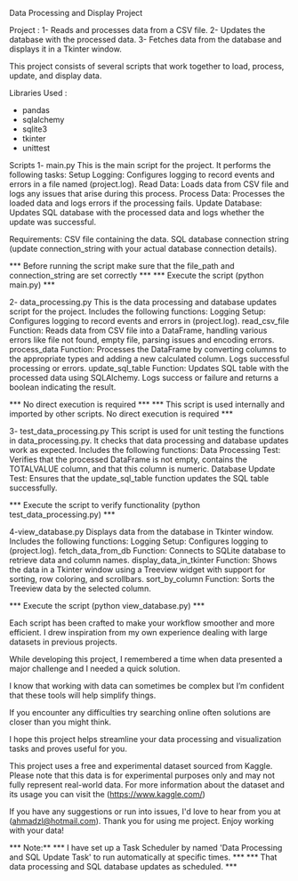 Data Processing and Display Project

Project :
1- Reads and processes data from a CSV file.
2- Updates the database with the processed data.
3- Fetches data from the database and displays it in a Tkinter window.

This project consists of several scripts that work together to load, process, update, and display data.

Libraries Used :
* pandas
* sqlalchemy
* sqlite3
* tkinter
* unittest

Scripts
1- main.py
This is the main script for the project. 
It performs the following tasks:
    Setup Logging: Configures logging to record events and errors in a file named (project.log).
    Read Data: Loads data from CSV file and logs any issues that arise during this process.
    Process Data: Processes the loaded data and logs errors if the processing fails.
    Update Database: Updates SQL database with the processed data and logs whether the update was successful.

Requirements:
CSV file containing the data.
SQL database connection string (update connection_string with your actual database connection details).

*** Before running the script make sure that the file_path and connection_string are set correctly ***
*** Execute the script (python main.py) ***

2- data_processing.py
This is the data processing and database updates script for the project. 
Includes the following functions:
    Logging Setup: Configures logging to record events and errors in (project.log).
    read_csv_file Function: Reads data from CSV file into a DataFrame, handling various errors like file not found, empty file, parsing issues and encoding errors.
    process_data Function: Processes the DataFrame by converting columns to the appropriate types and adding a new calculated column. Logs successful processing or errors.
    update_sql_table Function: Updates SQL table with the processed data using SQLAlchemy. 
    Logs success or failure and returns a boolean indicating the result.

*** No direct execution is required *** 
*** This script is used internally and imported by other scripts. No direct execution is required ***

3- test_data_processing.py
This script is used for unit testing the functions in data_processing.py. 
It checks that data processing and database updates work as expected.
Includes the following functions:
    Data Processing Test: Verifies that the processed DataFrame is not empty, contains the TOTALVALUE column, and that this column is numeric.
    Database Update Test: Ensures that the update_sql_table function updates the SQL table successfully.

*** Execute the script  to verify functionality (python test_data_processing.py) ***

4-view_database.py
Displays data from the database in Tkinter window. 
Includes the following functions:
    Logging Setup: Configures logging to (project.log).
    fetch_data_from_db Function: Connects to SQLite database to retrieve data and column names.
    display_data_in_tkinter Function: Shows the data in a Tkinter window using a Treeview widget with support for sorting, row coloring, and scrollbars.
    sort_by_column Function: Sorts the Treeview data by the selected column.

*** Execute the script (python view_database.py) ***

Each script has been crafted to make your workflow smoother and more efficient. 
I drew inspiration from my own experience dealing with large datasets in previous projects.

While developing this project, I remembered a time when data presented a major challenge and I needed a quick solution.

I know that working with data can sometimes be complex but I’m confident that these tools will help simplify things.

If you encounter any difficulties try searching online often solutions are closer than you might think.

I hope this project helps streamline your data processing and visualization tasks and proves useful for you. 

This project uses a free and experimental dataset sourced from Kaggle. 
Please note that this data is for experimental purposes only and may not fully represent real-world data. 
For more information about the dataset and its usage you can visit the (https://www.kaggle.com/) 

If you have any suggestions or run into issues, I'd love to hear from you at (ahmadzl@hotmail.com). 
Thank you for using me project.
Enjoy working with your data!

*** Note:**
*** I have set up a Task Scheduler by named 'Data Processing and SQL Update Task' to run automatically at specific times. ***
*** That data processing and SQL database updates as scheduled. ***
